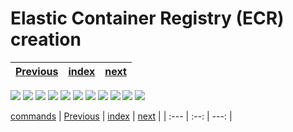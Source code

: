 # Elastic Container Registry (ECR) creation
| [Previous](../07-vpc-aws-cli-install/README.md) | [index](../README.md) | [next](../09-docker-image-creation/README.md) |
| :--- | :--: | ---: |
<img src="08-registry-00.png"/>
<img src="08-registry-01.png"/>
<img src="08-registry-02.png"/>
<img src="08-registry-03.png"/>
<img src="08-registry-04.png"/>
<img src="08-registry-05.png"/>
<img src="08-registry-06.png"/>
<img src="08-registry-07.png"/>
<img src="08-registry-08.png"/>
<img src="08-registry-09.png"/>
<img src="08-registry-10.png"/>

[commands](08-registry-cmd.txt)
| [Previous](../07-vpc-aws-cli-install/README.md) | [index](../README.md) | [next](../09-docker-image-creation/README.md) |
| :--- | :--: | ---: |
